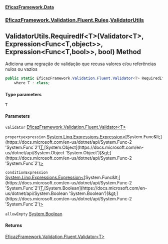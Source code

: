 #### [EficazFramework.Data](EficazFrameworkData.md 'EficazFramework Data')
### [EficazFramework.Validation.Fluent.Rules](EficazFrameworkData.md#EficazFramework_Validation_Fluent_Rules 'EficazFramework.Validation.Fluent.Rules').[ValidatorUtils](ValidatorUtils.md 'EficazFramework.Validation.Fluent.Rules.ValidatorUtils')
## ValidatorUtils.RequiredIf&lt;T&gt;(Validator&lt;T&gt;, Expression&lt;Func&lt;T,object&gt;&gt;, Expression&lt;Func&lt;T,bool&gt;&gt;, bool) Method
Adiciona uma regração de validação que recusa valores e/ou referências nulos ou vazios  
```csharp
public static EficazFramework.Validation.Fluent.Validator<T> RequiredIf<T>(this EficazFramework.Validation.Fluent.Validator<T> validator, System.Linq.Expressions.Expression<System.Func<T,object>> propertyexpression, System.Linq.Expressions.Expression<System.Func<T,bool>> conditionExpression, bool allowEmpty=false)
    where T : class;
```
#### Type parameters
<a name='EficazFramework_Validation_Fluent_Rules_ValidatorUtils_RequiredIf_T_(EficazFramework_Validation_Fluent_Validator_T__System_Linq_Expressions_Expression_System_Func_T_object___System_Linq_Expressions_Expression_System_Func_T_bool___bool)_T'></a>
`T`  
  
#### Parameters
<a name='EficazFramework_Validation_Fluent_Rules_ValidatorUtils_RequiredIf_T_(EficazFramework_Validation_Fluent_Validator_T__System_Linq_Expressions_Expression_System_Func_T_object___System_Linq_Expressions_Expression_System_Func_T_bool___bool)_validator'></a>
`validator` [EficazFramework.Validation.Fluent.Validator&lt;](Validator_T_.md 'EficazFramework.Validation.Fluent.Validator&lt;T&gt;')[T](ValidatorUtils_RequiredIf_T_(Validator_T__Expression_Func_T_object___Expression_Func_T_bool___bool).md#EficazFramework_Validation_Fluent_Rules_ValidatorUtils_RequiredIf_T_(EficazFramework_Validation_Fluent_Validator_T__System_Linq_Expressions_Expression_System_Func_T_object___System_Linq_Expressions_Expression_System_Func_T_bool___bool)_T 'EficazFramework.Validation.Fluent.Rules.ValidatorUtils.RequiredIf&lt;T&gt;(EficazFramework.Validation.Fluent.Validator&lt;T&gt;, System.Linq.Expressions.Expression&lt;System.Func&lt;T,object&gt;&gt;, System.Linq.Expressions.Expression&lt;System.Func&lt;T,bool&gt;&gt;, bool).T')[&gt;](Validator_T_.md 'EficazFramework.Validation.Fluent.Validator&lt;T&gt;')  
  
<a name='EficazFramework_Validation_Fluent_Rules_ValidatorUtils_RequiredIf_T_(EficazFramework_Validation_Fluent_Validator_T__System_Linq_Expressions_Expression_System_Func_T_object___System_Linq_Expressions_Expression_System_Func_T_bool___bool)_propertyexpression'></a>
`propertyexpression` [System.Linq.Expressions.Expression&lt;](https://docs.microsoft.com/en-us/dotnet/api/System.Linq.Expressions.Expression-1 'System.Linq.Expressions.Expression`1')[System.Func&lt;](https://docs.microsoft.com/en-us/dotnet/api/System.Func-2 'System.Func`2')[T](ValidatorUtils_RequiredIf_T_(Validator_T__Expression_Func_T_object___Expression_Func_T_bool___bool).md#EficazFramework_Validation_Fluent_Rules_ValidatorUtils_RequiredIf_T_(EficazFramework_Validation_Fluent_Validator_T__System_Linq_Expressions_Expression_System_Func_T_object___System_Linq_Expressions_Expression_System_Func_T_bool___bool)_T 'EficazFramework.Validation.Fluent.Rules.ValidatorUtils.RequiredIf&lt;T&gt;(EficazFramework.Validation.Fluent.Validator&lt;T&gt;, System.Linq.Expressions.Expression&lt;System.Func&lt;T,object&gt;&gt;, System.Linq.Expressions.Expression&lt;System.Func&lt;T,bool&gt;&gt;, bool).T')[,](https://docs.microsoft.com/en-us/dotnet/api/System.Func-2 'System.Func`2')[System.Object](https://docs.microsoft.com/en-us/dotnet/api/System.Object 'System.Object')[&gt;](https://docs.microsoft.com/en-us/dotnet/api/System.Func-2 'System.Func`2')[&gt;](https://docs.microsoft.com/en-us/dotnet/api/System.Linq.Expressions.Expression-1 'System.Linq.Expressions.Expression`1')  
  
<a name='EficazFramework_Validation_Fluent_Rules_ValidatorUtils_RequiredIf_T_(EficazFramework_Validation_Fluent_Validator_T__System_Linq_Expressions_Expression_System_Func_T_object___System_Linq_Expressions_Expression_System_Func_T_bool___bool)_conditionExpression'></a>
`conditionExpression` [System.Linq.Expressions.Expression&lt;](https://docs.microsoft.com/en-us/dotnet/api/System.Linq.Expressions.Expression-1 'System.Linq.Expressions.Expression`1')[System.Func&lt;](https://docs.microsoft.com/en-us/dotnet/api/System.Func-2 'System.Func`2')[T](ValidatorUtils_RequiredIf_T_(Validator_T__Expression_Func_T_object___Expression_Func_T_bool___bool).md#EficazFramework_Validation_Fluent_Rules_ValidatorUtils_RequiredIf_T_(EficazFramework_Validation_Fluent_Validator_T__System_Linq_Expressions_Expression_System_Func_T_object___System_Linq_Expressions_Expression_System_Func_T_bool___bool)_T 'EficazFramework.Validation.Fluent.Rules.ValidatorUtils.RequiredIf&lt;T&gt;(EficazFramework.Validation.Fluent.Validator&lt;T&gt;, System.Linq.Expressions.Expression&lt;System.Func&lt;T,object&gt;&gt;, System.Linq.Expressions.Expression&lt;System.Func&lt;T,bool&gt;&gt;, bool).T')[,](https://docs.microsoft.com/en-us/dotnet/api/System.Func-2 'System.Func`2')[System.Boolean](https://docs.microsoft.com/en-us/dotnet/api/System.Boolean 'System.Boolean')[&gt;](https://docs.microsoft.com/en-us/dotnet/api/System.Func-2 'System.Func`2')[&gt;](https://docs.microsoft.com/en-us/dotnet/api/System.Linq.Expressions.Expression-1 'System.Linq.Expressions.Expression`1')  
  
<a name='EficazFramework_Validation_Fluent_Rules_ValidatorUtils_RequiredIf_T_(EficazFramework_Validation_Fluent_Validator_T__System_Linq_Expressions_Expression_System_Func_T_object___System_Linq_Expressions_Expression_System_Func_T_bool___bool)_allowEmpty'></a>
`allowEmpty` [System.Boolean](https://docs.microsoft.com/en-us/dotnet/api/System.Boolean 'System.Boolean')  
  
#### Returns
[EficazFramework.Validation.Fluent.Validator&lt;](Validator_T_.md 'EficazFramework.Validation.Fluent.Validator&lt;T&gt;')[T](ValidatorUtils_RequiredIf_T_(Validator_T__Expression_Func_T_object___Expression_Func_T_bool___bool).md#EficazFramework_Validation_Fluent_Rules_ValidatorUtils_RequiredIf_T_(EficazFramework_Validation_Fluent_Validator_T__System_Linq_Expressions_Expression_System_Func_T_object___System_Linq_Expressions_Expression_System_Func_T_bool___bool)_T 'EficazFramework.Validation.Fluent.Rules.ValidatorUtils.RequiredIf&lt;T&gt;(EficazFramework.Validation.Fluent.Validator&lt;T&gt;, System.Linq.Expressions.Expression&lt;System.Func&lt;T,object&gt;&gt;, System.Linq.Expressions.Expression&lt;System.Func&lt;T,bool&gt;&gt;, bool).T')[&gt;](Validator_T_.md 'EficazFramework.Validation.Fluent.Validator&lt;T&gt;')  
